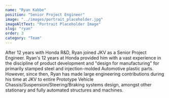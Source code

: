 ```yaml
---
name: "Ryan Kabbe"
position: "Senior Project Engineer"
image: "../images/portrait_placeholder.jpg"
imageAltText: "Portrait Placeholder Image"
slug: "ryan"
order: 3
category: "Team"
---
```


After 12 years with Honda R&D, Ryan joined JKV as a Senior Project Engineer.   Ryan's 12 years at Honda provided him with a vast experience in the discipline of product development and "design for manufacturing" for primarily stamped steel and injection-molded Automotive plastic parts.   However, since then, Ryan has made large engineering contributions during his time at JKV to entire Prototype Vehicle Chassis/Suspension/Steering/Braking systems design, amongst other stationary and fully automated structures and machines.